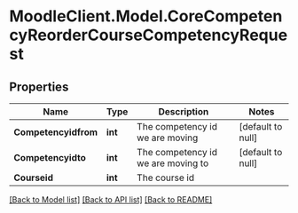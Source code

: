 # MoodleClient.Model.CoreCompetencyReorderCourseCompetencyRequest

## Properties

Name | Type | Description | Notes
------------ | ------------- | ------------- | -------------
**Competencyidfrom** | **int** | The competency id we are moving | [default to null]
**Competencyidto** | **int** | The competency id we are moving to | [default to null]
**Courseid** | **int** | The course id | 

[[Back to Model list]](../README.md#documentation-for-models) [[Back to API list]](../README.md#documentation-for-api-endpoints) [[Back to README]](../README.md)

